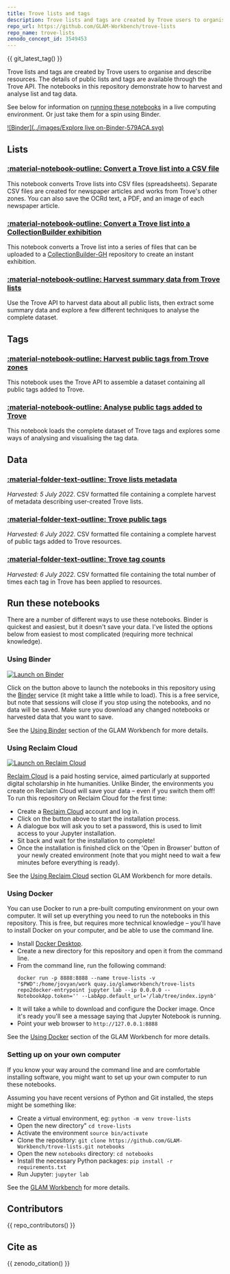 ```yaml
---
title: Trove lists and tags
description: Trove lists and tags are created by Trove users to organise and describe resources. The details of public lists and tags are available through the Trove API. The notebooks in this repository demonstrate how to harvest and analyse list and tag data.
repo_url: https://github.com/GLAM-Workbench/trove-lists
repo_name: trove-lists
zenodo_concept_id: 3549453
---
```


{{ git_latest_tag() }}

Trove lists and tags are created by Trove users to organise and describe resources. The details of public lists and tags are available through the Trove API. The notebooks in this repository demonstrate how to harvest and analyse list and tag data.

See below for information on [running these notebooks](#run-these-notebooks) in a live computing environment. Or just take them for a spin using Binder.

[![Binder](../images/Explore live on-Binder-579ACA.svg)](https://mybinder.org/v2/gh/GLAM-Workbench/trove-lists/master?urlpath=lab/tree/index.ipynb)

## Lists

### [:material-notebook-outline: Convert a Trove list into a CSV file](convert-a-trove-list-into-a-csv-file.md)  

This notebook converts Trove lists into CSV files (spreadsheets). Separate CSV files are created for newspaper articles and works from Trove's other zones. You can also save the OCRd text, a PDF, and an image of each newspaper article.

### [:material-notebook-outline: Convert a Trove list into a CollectionBuilder exhibition](convert-list-to-cb-exhibition.md)

This notebook converts a Trove list into a series of files that can be uploaded to a [CollectionBuilder-GH](https://github.com/CollectionBuilder/collectionbuilder-gh) repository to create an instant exhibition. 

### [:material-notebook-outline: Harvest summary data from Trove lists](harvest-summary-data-from-lists.md)
Use the Trove API to harvest data about all public lists, then extract some summary data and explore a few different techniques to analyse the complete dataset.

## Tags

### [:material-notebook-outline: Harvest public tags from Trove zones](harvest-tags.md)

This notebook uses the Trove API to assemble a dataset containing all public tags added to Trove.

### [:material-notebook-outline: Analyse public tags added to Trove](analyse_tags.md)

This notebook loads the complete dataset of Trove tags and explores some ways of analysing and visualising the tag data.

## Data

### [:material-folder-text-outline: Trove lists metadata](trove-lists-metadata.md)

*Harvested: 5 July 2022*. CSV formatted file containing a complete harvest of metadata describing user-created Trove lists.

### [:material-folder-text-outline: Trove public tags](trove-public-tags.md)

*Harvested: 6 July 2022*. CSV formatted file containing a complete harvest of public tags added to Trove resources.

### [:material-folder-text-outline: Trove tag counts](trove-tag-counts.md)

*Harvested: 6 July 2022*. CSV formatted file containing the total number of times each tag in Trove has been applied to resources.

<!-- START RUN INFO -->

## Run these notebooks

There are a number of different ways to use these notebooks. Binder is quickest and easiest, but it doesn't save your data. I've listed the options below from easiest to most complicated (requiring more technical knowledge).

### Using Binder

[![Launch on Binder](https://mybinder.org/badge_logo.svg)](https://mybinder.org/v2/gh/GLAM-Workbench/trove-lists/master/?urlpath=lab/tree/index.ipynb)

Click on the button above to launch the notebooks in this repository using the [Binder](https://mybinder.org/) service (it might take a little while to load). This is a free service, but note that sessions will close if you stop using the notebooks, and no data will be saved. Make sure you download any changed notebooks or harvested data that you want to save.

See the [Using Binder](https://glam-workbench.net/using-binder/) section of the GLAM Workbench for more details.

### Using Reclaim Cloud

[![Launch on Reclaim Cloud](../images/launch-on-reclaim-cloud.svg)](https://app.my.reclaim.cloud/?manifest=https://raw.githubusercontent.com/GLAM-Workbench/trove-lists/master/reclaim-manifest.jps)

[Reclaim Cloud](https://reclaim.cloud/) is a paid hosting service, aimed particularly at supported digital scholarship in hte humanities. Unlike Binder, the environments you create on Reclaim Cloud will save your data – even if you switch them off! To run this repository on Reclaim Cloud for the first time:

* Create a [Reclaim Cloud](https://reclaim.cloud/) account and log in.
* Click on the button above to start the installation process.
* A dialogue box will ask you to set a password, this is used to limit access to your Jupyter installation.
* Sit back and wait for the installation to complete!
* Once the installation is finished click on the 'Open in Browser' button of your newly created environment (note that you might need to wait a few minutes before everything is ready).

See the [Using Reclaim Cloud](https://glam-workbench.net/using-reclaim-cloud/) section GLAM Workbench for more details.

### Using Docker

You can use Docker to run a pre-built computing environment on your own computer. It will set up everything you need to run the notebooks in this repository. This is free, but requires more technical knowledge – you'll have to install Docker on your computer, and be able to use the command line.

* Install [Docker Desktop](https://docs.docker.com/get-docker/).
* Create a new directory for this repository and open it from the command line.
* From the command line, run the following command:  
  ```
  docker run -p 8888:8888 --name trove-lists -v "$PWD":/home/jovyan/work quay.io/glamworkbench/trove-lists repo2docker-entrypoint jupyter lab --ip 0.0.0.0 --NotebookApp.token='' --LabApp.default_url='/lab/tree/index.ipynb'
  ```
* It will take a while to download and configure the Docker image. Once it's ready you'll see a message saying that Jupyter Notebook is running.
* Point your web browser to `http://127.0.0.1:8888`

See the [Using Docker](https://glam-workbench.net/using-docker/) section of the GLAM Workbench for more details.

### Setting up on your own computer

If you know your way around the command line and are comfortable installing software, you might want to set up your own computer to run these notebooks.

Assuming you have recent versions of Python and Git installed, the steps might be something like:

* Create a virtual environment, eg: `python -m venv trove-lists`
* Open the new directory" `cd trove-lists`
* Activate the environment `source bin/activate`
* Clone the repository: `git clone https://github.com/GLAM-Workbench/trove-lists.git notebooks`
* Open the new `notebooks` directory: `cd notebooks`
* Install the necessary Python packages: `pip install -r requirements.txt`
* Run Jupyter: `jupyter lab`

See the [GLAM Workbench](https://glam-workbench.net/using-python/) for more details.

<!-- END RUN INFO -->

## Contributors

{{ repo_contributors() }}

## Cite as

{{ zenodo_citation() }}

